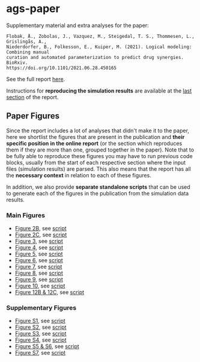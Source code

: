 # ags-paper

Supplementary material and extra analyses for the  paper:

```
Flobak, Å., Zobolas, J., Vazquez, M., Steigedal, T. S., Thommesen, L., Grislingås, A.,
Niederdorfer, B., Folkesson, E., Kuiper, M. (2021). Logical modeling: Combining manual 
curation and automated parameterization to predict drug synergies. BioRxiv.
https://doi.org/10.1101/2021.06.28.450165
```

See the full report [here](https://druglogics.github.io/ags-paper/index.html).

Instructions for **reproducing the simulation results** are available at the [last section](https://druglogics.github.io/ags-paper/reproduce-data-simulation-results.html) of the report.

## Paper Figures

Since the report includes a lot of analyses that didn't make it to the paper, here we shortlist the figures that are present in the publication and **their specific position in the online report** (or the section which reproduces them if they are more than one, grouped together in the paper).
Note that to be fully able to reproduce these figures you may have to run previous code blocks, usually from the start of each respective section where the input files (simulation results) are parsed.
This also means that the report has all the **necessary context** in relation to each of these figures.

In addition, we also provide **separate standalone scripts** that can be used to generate each of the figures in the publication from the simulation data results.

### Main Figures

- [Figure 2B](https://druglogics.github.io/ags-paper/cascade-1-0-analysis.html#cb20), see [script](https://github.com/druglogics/ags-paper/tree/main/scripts/figures/figure_2B.R)
- [Figure 2C](https://druglogics.github.io/ags-paper/cascade-1-0-analysis.html#cb16), see [script](https://github.com/druglogics/ags-paper/tree/main/scripts/figures/figure_2C_S1.R)
- [Figure 3](https://druglogics.github.io/ags-paper/cascade-2-0-analysis-link-operator-mutations.html#cb57), see [script](https://github.com/druglogics/ags-paper/tree/main/scripts/figures/figure_3_S2.R)
- [Figure 4](https://druglogics.github.io/ags-paper/cascade-2-0-analysis-link-operator-mutations.html#cb71), see [script](https://github.com/druglogics/ags-paper/tree/main/scripts/figures/figure_4.R)
- [Figure 5](https://druglogics.github.io/ags-paper/cascade-2-0-analysis-link-operator-mutations.html#scrambled-topo-inv-cascade2), see [script](https://github.com/druglogics/ags-paper/tree/main/scripts/figures/figure_5_S4.R)
- [Figure 6](https://druglogics.github.io/ags-paper/annotated-heatmaps.html#cb112), see [script](https://github.com/druglogics/ags-paper/blob/main/scripts/lo_mutated_models_heatmaps.R#L288)
- [Figure 7](https://druglogics.github.io/ags-paper/annotated-heatmaps.html#cb110), see [script](https://github.com/druglogics/ags-paper/blob/main/scripts/lo_mutated_models_heatmaps.R#L175)
- [Figure 8](https://druglogics.github.io/ags-paper/annotated-heatmaps.html#erk-perf-inv), see [script](https://github.com/druglogics/ags-paper/tree/main/scripts/figures/figure_8.R)
- [Figure 9](https://druglogics.github.io/ags-paper/parameterization-vs-performance.html#compare-topology-vs-link-operator-parameterization), see [script](https://github.com/druglogics/ags-paper/tree/main/scripts/figures/figure_9_S7.R)
- [Figure 10](https://druglogics.github.io/ags-paper/annotated-heatmaps.html#cb114), see [script](https://github.com/druglogics/ags-paper/blob/main/scripts/topo_mutated_models_heatmaps.R#L266)
- [Figure 12B & 12C](https://druglogics.github.io/ags-paper/mouse-xenograft-results.html), see [script](https://github.com/druglogics/ags-paper/tree/main/scripts/figures/figure_12B_12C.R)

### Supplementary Figures

- [Figure S1](https://druglogics.github.io/ags-paper/cascade-1-0-analysis.html#cb17), see [script](https://github.com/druglogics/ags-paper/tree/main/scripts/figures/figure_2C_S1.R)
- [Figure S2](https://druglogics.github.io/ags-paper/cascade-2-0-analysis-link-operator-mutations.html#cb60), see [script](https://github.com/druglogics/ags-paper/tree/main/scripts/figures/figure_3_S2.R)
- [Figure S3](https://druglogics.github.io/ags-paper/cascade-1-0-analysis.html#cb30), see [script](https://github.com/druglogics/ags-paper/tree/main/scripts/figures/figure_S3.R)
- [Figure S4](https://druglogics.github.io/ags-paper/cascade-2-0-analysis-link-operator-mutations.html#scrambled-topo-inv-cascade2), see [script](https://github.com/druglogics/ags-paper/tree/main/scripts/figures/figure_5_S4.R)
- [Figure S5 & S6](https://druglogics.github.io/ags-paper/cascade-1-0-analysis.html#boot-ss-cascade1-curated), see [script](https://github.com/druglogics/ags-paper/tree/main/scripts/figures/figure_S5_S6.R)
- [Figure S7](https://druglogics.github.io/ags-paper/parameterization-vs-performance.html#compare-topology-vs-link-operator-parameterization), see [script](https://github.com/druglogics/ags-paper/tree/main/scripts/figures/figure_9_S7.R)